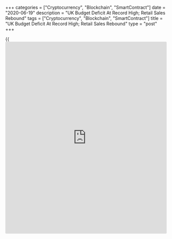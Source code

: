 +++
categories = ["Cryptocurrency", "Blockchain", "SmartContract"]
date = "2020-06-19"
description = "UK Budget Deficit At Record High; Retail Sales Rebound"
tags = ["Cryptocurrency", "Blockchain", "SmartContract"]
title = "UK Budget Deficit At Record High; Retail Sales Rebound"
type = "post"
+++

{{<iframe id="large-banner" src="https://www.bounty.group/#slide=17.0" width="100%" height="600" scrolling="no" style="border: 0px solid rgb(216, 221, 230); border-radius: 3px;">}}

The UK budget deficit reached a record high in May and government debt
exceeded 100 percent of GDP for the first time since 1963 due to public
[health][1] measures and economic stimulus adopted by the government
amid coronavirus pandemic, official data showed Friday.

Another data showed a sharp rebound in retail sales driven by non-food
store sales in May.

Public sector net borrowing excluding public sector banks, totaled GBP
55.2 billion, roughly nine times or GBP 49.6 billion more than in May
2019, the Office for National Statistics reported. This was the highest
borrowing in any month on record began in 1993.

PSNB for April was revised down by GBP 13.6 billion to GBP 48.5 billion
largely due to stronger than previously estimated tax receipts and
National Insurance contributions. The ONS said estimates are subject to
greater than usual uncertainty.

The ONS observed that the covid-19 pandemic continues to have a
significant impact on the UK public sector finances.

At the end of May, public sector net debt excluding banks was 100.9
percent of gross domestic product, the first time that debt as a
percentage of GDP has exceeded 100 percent since the financial year
ending March 1963.

Debt at the end of May was GBP 1,950.1 billion, an increase of GBP 173.2
billion or 20.5 percentage points from last year, the largest annual
increase in debt as a percentage of GDP on record.

Central government receipts fell by 28.4 percent, while government
expenditure grew 49.8 percent.

Another report from ONS showed that retail sales volume increased at a
pace of 12 percent on month, in contrast to an 18 percent decrease in
April.

Sales were forecast to climb 5.7 percent. However, this was still down
by 13.1 percent on February before the impact of the pandemic.

Similarly, sales volume excluding auto fuel, advanced 10.2 percent
versus a 15 percent fall a month ago and economists' forecast of 4.5
percent.

Non-food stores provided the largest positive contribution to the
monthly growth in May, aided by a strong increase of 42.0 percent in
household goods stores.

Retail sales including auto fuel, declined 13.1 percent on year,
following a 22.7 percent decrease in April. This was slower than the
17.1 percent decrease economists' had forecast.

Excluding auto fuel, retail sales dropped a slower pace of 9.8 percent
after declining 18.5 percent in the previous month. Economists had
expected an annual fall of 14.4 percent.

For comments and feedback [contact](https://www.playgroundfx.com/contact/): editorial@rtt[news](https://www.letsplayfx.com/blog/forex-news-website/).com

[Business News][2]

   1. www.rtt[news](https://www.letsplayfx.com/blog/forex-news-website/).com/Content/Health.aspx
   2. www.rtt[news](https://www.letsplayfx.com/blog/forex-news-website/).com/Content/Business.aspx